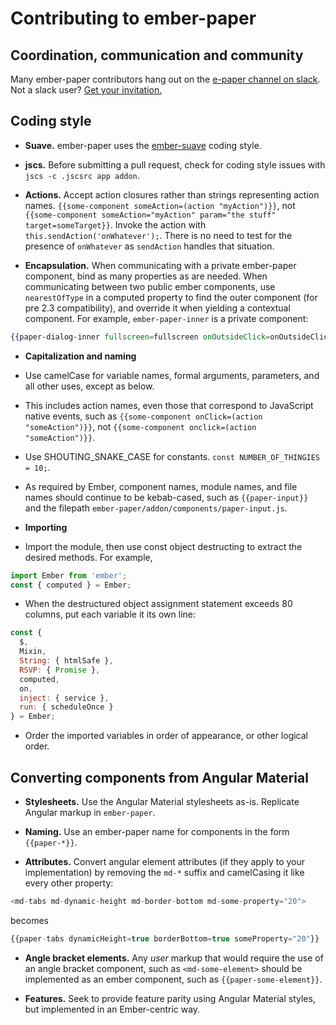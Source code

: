 # Contributing to ember-paper

## Coordination, communication and community

Many ember-paper contributors hang out on the [e-paper channel on slack](https://embercommunity.slack.com/messages/e-paper/). Not a slack user? [Get your invitation.](https://ember-community-slackin.herokuapp.com/)

## Coding style

* **Suave.** ember-paper uses the [ember-suave](https://github.com/DockYard/ember-suave) coding style.

* **jscs.** Before submitting a pull request,
check for coding style issues with  `jscs -c .jscsrc app addon`.

* **Actions.** Accept action closures rather than strings representing action names.
`{{some-component someAction=(action "myAction")}}`, not `{{some-component someAction="myAction" param="the stuff" target=someTarget}}`. Invoke the action with `this.sendAction('onWhatever');`. There is no need to test for the presence of `onWhatever` as `sendAction` handles that situation.

* **Encapsulation.** When communicating with a private ember-paper component, bind as many properties as are needed.
When communicating between two public ember components, use `nearestOfType` in a computed property to find the outer component (for pre 2.3 compatibility), and override it when yielding a contextual component.
For example, `ember-paper-inner` is a private component:
```hbs
{{paper-dialog-inner fullscreen=fullscreen onOutsideClick=onOutsideClick}}
```

* **Capitalization and naming**

 * Use camelCase for variable names, formal arguments, parameters, and all other uses, except as below.

 * This includes action names, even those that correspond to JavaScript native events, such as
`{{some-component onClick=(action "someAction")}}`, not `{{some-component onclick=(action "someAction")}}`.

 * Use SHOUTING_SNAKE_CASE for constants. `const NUMBER_OF_THINGIES = 10;`.

 * As required by Ember, component names, module names, and file names should continue to be kebab-cased, such as
`{{paper-input}}` and the filepath `ember-paper/addon/components/paper-input.js`.

* **Importing**

 * Import the module, then use const object destructing to extract the desired methods. For example,
```javascript
import Ember from 'ember';
const { computed } = Ember;
```

 * When the destructured object assignment statement exceeds 80 columns, put each variable it its own line:
```javascript
const {
  $,
  Mixin,
  String: { htmlSafe },
  RSVP: { Promise },
  computed,
  on,
  inject: { service },
  run: { scheduleOnce }
} = Ember;
```
 * Order the imported variables in order of appearance, or other logical order.

## Converting components from Angular Material

* **Stylesheets.** Use the Angular Material stylesheets as-is. Replicate Angular markup in `ember-paper`.

* **Naming.** Use an ember-paper name for components in the form `{{paper-*}}`.

* **Attributes.** Convert angular element attributes (if they apply to your implementation) by removing the `md-*` suffix and camelCasing it like every other property:
```javascript
<md-tabs md-dynamic-height md-border-bottom md-some-property="20">
```
becomes
```javascript
{{paper-tabs dynamicHeight=true borderBottom=true someProperty="20"}}
```
* **Angle bracket elements.** Any *user* markup that would require the use of an angle bracket component, such as
`<md-some-element>` should be implemented as an ember component, such as `{{paper-some-element}}`.

* **Features.** Seek to provide feature parity using Angular Material styles, but implemented in an Ember-centric way.
